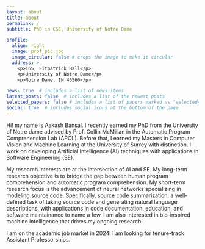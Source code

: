 ```yaml
---
layout: about
title: about
permalink: /
subtitle: PhD in CSE, University of Notre Dame

profile:
  align: right
  image: prof_pic.jpg
  image_circular: false # crops the image to make it circular
  address: >
    <p>165, Fitpatrick Hall</p>
    <p>University of Notre Dame</p>
    <p>Notre Dame, IN 46560</p>

news: true  # includes a list of news items
latest_posts: false  # includes a list of the newest posts
selected_papers: false # includes a list of papers marked as "selected={true}"
social: true  # includes social icons at the bottom of the page
---
```


Hi! my name is Aakash Bansal. I recently earned my PhD from the University of Notre dame advised by Prof. Collin McMillan in the Automatic Program Comprehension Lab (APCL).  Before that, I earned my Masters in Computer Vision and Machine Learning at the University of Surrey with distinction. I work on developing Artificial Intelligence (AI) techniques with applications in Software Engineering (SE). 


My research interests are at the intersection of AI and SE. My long-term research objective is to bridge the gap between human program comprehension and automatic program comprehension. My short-term research focus is the advancement of neural networks specializing in modeling source code. Specifically, source code summarization, a well-defined task of taking source code and generating natural language descriptions, with applications in code documentation, education, and software maintainance to name a few. I am also interested in bio-inspired machine intelligence that drives my ongoing research.

I am on the academic job market in 2024! I am looking for tenure-track Assistant Professorships. 
